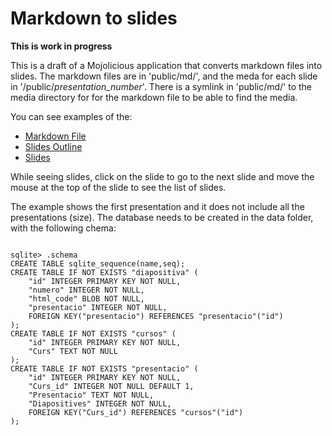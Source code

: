 # Markdown to slides

**This is work in progress**

This is a draft of a  Mojolicious application that converts markdown files into slides. The markdown files are in 'public/md/', and the meda for each slide in '/public/*presentation_number*'. There is a symlink in 'public/md/' to the media directory for for the markdown file to be able to find the media. 

You can see examples of the:
* [Markdown File](https://github.com/mimosinnet/presentation/blob/master/public/md/01/Presentacio.md)
* [Slides Outline](https://github.com/mimosinnet/presentation/blob/master/ScreenShots/Outline.png)
* [Slides](https://github.com/mimosinnet/presentation/blob/master/ScreenShots/Slide.png)

While seeing slides, click on the slide to go to the next slide and move the mouse at the top of the slide to see the list of slides.

The example shows the first presentation and it does not include all the presentations (size). The database needs to be created in the data folder, with the following chema: 

```sqlite

sqlite> .schema
CREATE TABLE sqlite_sequence(name,seq);
CREATE TABLE IF NOT EXISTS "diapositiva" (
    "id" INTEGER PRIMARY KEY NOT NULL,
    "numero" INTEGER NOT NULL,
    "html_code" BLOB NOT NULL,
    "presentacio" INTEGER NOT NULL,
    FOREIGN KEY("presentacio") REFERENCES "presentacio"("id")
);
CREATE TABLE IF NOT EXISTS "cursos" (
	"id" INTEGER PRIMARY KEY NOT NULL,
	"Curs" TEXT NOT NULL
);
CREATE TABLE IF NOT EXISTS "presentacio" (
    "id" INTEGER PRIMARY KEY NOT NULL,
    "Curs_id" INTEGER NOT NULL DEFAULT 1,
    "Presentacio" TEXT NOT NULL,
    "Diapositives" INTEGER NOT NULL,
    FOREIGN KEY("Curs_id") REFERENCES "cursos"("id")
);
